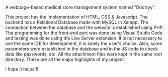 A webpage-based medical store management system named "Doctryy". 

This project has the implementation of HTML, CSS & Javascript. The backend has a Relational Database made with MySQL in Xampp. The connection between the database and the website is established using PHP. The programming for the front-end part was done using Visual Studio Code and testing was done using the Live Server extension. It is not necessary to use the same IDE for development, it is solely the user's choice. Also, some parameters were established in the database and in the JS code to check data like passwords, etc. All the attachment files were kept in the same root directory. These are all the major highlights of my project. 

I hope it helps!!!
